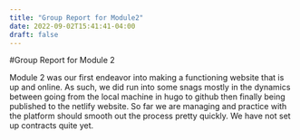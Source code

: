 ```yaml
---
title: "Group Report for Module2"
date: 2022-09-02T15:41:41-04:00
draft: false
---
```

#Group Report for Module 2

Module 2 was our first endeavor into making a functioning website that is up and online. As such, we did run into some snags mostly in the dynamics between going from the local machine in hugo to github then finally being published to the netlify website. So far we are managing and practice with the platform should smooth out the process pretty quickly. We have not set up contracts quite yet.
